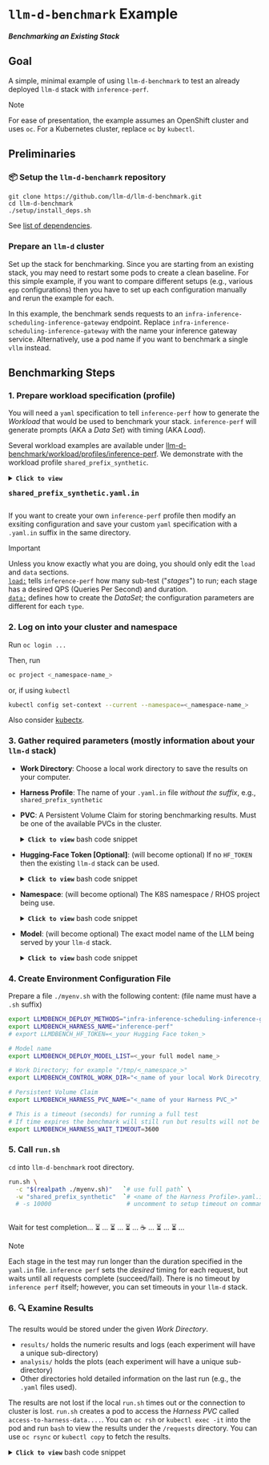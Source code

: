 # `llm-d-benchmark` Example

***Benchmarking an Existing Stack***


## Goal

A simple, minimal example of using `llm-d-benchmark` to test an already deployed `llm-d` stack with `inference-perf`.  

> [!NOTE] 
> For ease of presentation, the example assumes an OpenShift cluster and uses `oc`. For a Kubernetes cluster, replace `oc` by `kubectl`.


## Preliminaries


### 📦 Setup the `llm-d-benchamrk` repository

```
git clone https://github.com/llm-d/llm-d-benchmark.git
cd llm-d-benchmark
./setup/install_deps.sh
```

See [list of dependencies](https://github.com/deanlorenz/llm-d-benchmark?tab=readme-ov-file#dependencies).


### Prepare an `llm-d` cluster

Set up the stack for benchmarking. Since you are starting from an existing stack, you may need to restart some pods to create a clean baseline. For this simple example, if you want to compare different setups (e.g., various `epp` configurations) then you have to set up each configuration manually and rerun the example for each. 

In this example, the benchmark sends requests to an `infra-inference-scheduling-inference-gateway` endpoint. Replace `infra-inference-scheduling-inference-gateway` with the name your inference gateway service. Alternatively, use a pod name if you want to benchmark a single `vllm` instead.


## Benchmarking Steps


### 1. Prepare workload specification (profile)

You will need a `yaml` specification to tell `inference-perf` how to generate the _Workload_ that would be used to benchmark your stack. `inference-perf` will generate prompts (AKA a _Data Set_) with timing (AKA _Load_).

Several workload examples are available under [llm-d-benchmark/workload/profiles/inference-perf](/workload/profiles/inference-perf). We demonstrate with the workload profile `shared_prefix_synthetic`.

<details>
<summary><b><code>Click to view</code></b> <pre><b>shared_prefix_synthetic.yaml.in</b></pre></summary>

```yaml
load:
  type: constant
  stages:
  - rate: 2
    duration: 50
  - rate: 5
    duration: 50
  - rate: 8
    duration: 50
  - rate: 10
    duration: 50
  - rate: 12
    duration: 50
  - rate: 15
    duration: 50
  - rate: 20
    duration: 50
api:
  type: completion
  streaming: true
server:
  type: vllm
  model_name: REPLACE_ENV_LLMDBENCH_DEPLOY_CURRENT_MODEL
  base_url: REPLACE_ENV_LLMDBENCH_HARNESS_STACK_ENDPOINT_URL
  ignore_eos: true
tokenizer:
  pretrained_model_name_or_path: REPLACE_ENV_LLMDBENCH_DEPLOY_CURRENT_TOKENIZER
data:
  type: shared_prefix
  shared_prefix:
    num_groups: 32                # Number of distinct shared prefixes
    num_prompts_per_group: 32     # Number of unique questions per shared prefix
    system_prompt_len: 2048       # Length of the shared prefix (in tokens)
    question_len: 256             # Length of the unique question part (in tokens)
    output_len: 256               # Target length for the model's generated output (in tokens)
report:
  request_lifecycle:
    summary: true
    per_stage: true
    per_request: true
storage:
  local_storage:
    path: /workspace
```
</details>

If you want to create your own `inference-perf` profile then modify an exsiting configuration and save your custom `yaml` specification with a `.yaml.in` suffix in the same directory.

> [!IMPORTANT]
> Unless you know exactly what you are doing, you should only edit the `load` and `data` sections.<br>
> [`load:`](https://github.com/deanlorenz/inference-perf/blob/main/CONFIG.md#load-configuration) tells `inference-perf` how many sub-test ("_stages_") to run; each stage has a desired QPS (Queries Per Second) and duration. <br>
> [`data:`](https://github.com/deanlorenz/inference-perf/blob/main/CONFIG.md#data-generation) defines how to create the _DataSet_; the configuration parameters are different for each `type`.


### 2. Log on into your cluster and namespace
Run `oc login ...`

Then, run 
```bash
oc project <_namespace-name_>
```
or, if using `kubectl`
```bash
kubectl config set-context --current --namespace=<_namespace-name_>
```
Also consider [kubectx](https://github.com/ahmetb/kubectx).

### 3. Gather required parameters (mostly information about your `llm-d` stack)

* **Work Directory**: 
  Choose a local work directory to save the results on your computer. 

* **Harness Profile**: 
  The name of your `.yaml.in` file _without the suffix_, e.g., `shared_prefix_synthetic`

* **PVC**: 
  A Persistent Volume Claim for storing benchmarking results. Must be one of the available PVCs in the cluster.

  <details>
  <summary><b><code>Click to view</code></b> bash code snippet</summary>

  ```bash
  oc get persistentvolumeclaims -o name
  ```
  </details>


* **Hugging-Face Token [Optional]**: (will become optional)
  If no `HF_TOKEN` then the existing `llm-d` stack can be used.
  <details>
  <summary><b><code>Click to view</code></b> bash code snippet</summary>

  ```bash
  oc get secrets llm-d-hf-token -o jsonpath='{.data.*}' | base64 -d
  ```
  </details>

* **Namespace**: (will become optional)
  The K8S namespace / RHOS project being use.
  <details>
  <summary><b><code>Click to view</code></b> bash code snippet</summary>
  
  ```bash
  oc config current-context | awk -F / '{print $1}'
  ```
  
  </details>

* **Model**: (will become optional)
  The exact model name of the LLM being served by your `llm-d` stack. 

  <details>
  <summary><b><code>Click to view</code></b> bash code snippet</summary>

  ```bash
  # find the inference gateway endpoint
  endpoint=$(
    oc get route -o custom-columns='NAME:{.metadata.name},HOST:{.spec.host},PORT:{.spec.port.targetPort}' |
    awk '$1 ~ /inference-gateway/ {gsub(":default$", ":80", $2); print "http://" $2; exit}'
  )
  
  # get model name
  modelname="$(curl -s ${endpoint}/v1/models | jq -r '.data[].id')"
  echo ${modelname}
  ```
  </details>

### 4. Create Environment Configuration File
Prepare a file `./myenv.sh` with the following content: (file name must have a `.sh` suffix)

```bash
export LLMDBENCH_DEPLOY_METHODS="infra-inference-scheduling-inference-gateway"
export LLMDBENCH_HARNESS_NAME="inference-perf"
# export LLMDBENCH_HF_TOKEN=<_your Hugging Face token_>

# Model name
export LLMDBENCH_DEPLOY_MODEL_LIST=<_your full model name_>

# Work Directory; for example "/tmp/<_namespace_>"
export LLMDBENCH_CONTROL_WORK_DIR="<_name of your local Work Direcotry_>"

# Persistent Volume Claim
export LLMDBENCH_HARNESS_PVC_NAME="<_name of your Harness PVC_>"

# This is a timeout (seconds) for running a full test
# If time expires the benchmark will still run but results will not be collected to local computer.
export LLMDBENCH_HARNESS_WAIT_TIMEOUT=3600
```


### 5. Call `run.sh`

`cd` into `llm-d-benchmark` root directory.

```bash
run.sh \
  -c "$(realpath ./myenv.sh)"   `# use full path` \
  -w "shared_prefix_synthetic"  `# <name of the Harness Profile>.yaml.in` \
  # -s 10000                     # uncomment to setup timeout on command line. 
  
```

Wait for test completion... ⏳ ... ⏳ ... ⏳ ...
☕ ...
⏳ ... ⏳ ...

> [!NOTE]
> Each stage in the test may run longer than the duration specified in the `yaml.in` file. `inference perf` sets the _desired_ timing for each request, but waits until all requests complete (succeed/fail). There is no timeout by `inference perf` itself; however, you can set timeouts in your `llm-d` stack.


### 6. 🔍 Examine Results

The results would be stored under the given _Work Directory_.
* `results/` holds the numeric results and logs (each experiment will have a unique sub-directory)
* `analysis/` holds the plots (each experiment will have a unique sub-directory)
* Other directories hold detailed information on the last run (e.g., the `.yaml` files used).

The results are not lost if the local `run.sh` times out or the connection to cluster is lost.
`run.sh` creates a pod to access the _Harness PVC_ called `access-to-harness-data....`.
You can `oc rsh` or `kubectl exec -it` into the pod and run `bash` to view the results under the `/requests` directory.
You can use `oc rsync` or `kubectl copy` to fetch the results.

  <details>
  <summary><b><code>Click to view</code></b> bash code snippet</summary>

  Find access pod name, e.g.,   
  ```bash
  $ oc get pods -l app=llm-d-benchmark-harness -o name

  pod/access-to-harness-data-vllm-p2p-70b-chart-llama-3-70b-instruct-storage-claim
  ```
  
  List latest results (`kubectl` uses slightly different syntax)
  ```bash 
  oc rsh pod/access-to-harness-data-vllm-p2p-70b-chart-llama-3-70b-instruct-storage-claim ls -lrt /requests | tail -3

  drwxr-sr-x. 3 root       1001020000 13 Aug  5 18:17 inference-perf_1754416561_inference-gateway-70b-instruct
  drwxr-sr-x. 3 root       1001020000 13 Aug  5 18:39 inference-perf_1754417987_inference-gateway-70b-instruct
  drwxr-sr-x. 3 root       1001020000 13 Aug  5 19:02 inference-perf_1754419311_inference-gateway-70b-instruct
  ```
  
  Fetch the results (`kubectl` uses slightly different syntax)
  ```bash
  oc rsync access-to-harness-data-vllm-p2p-70b-chart-llama-3-70b-instruct-storage-claim:/requests/inference-perf_1754419311_inference-gateway-70b-instruct  /tmp --no-perms
  ```
  </details>
